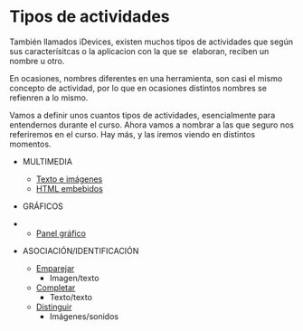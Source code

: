 
# Tipos de actividades

También llamados iDevices, existen muchos tipos de actividades que según sus caracterísitcas o la aplicacion con la que se  elaboran, reciben un nombre u otro.

En ocasiones, nombres diferentes en una herramienta, son casi el mismo concepto de actividad, por lo que en ocasiones distintos nombres se refienren a lo mismo.

Vamos a definir unos cuantos tipos de actividades, esencialmente para entendernos durante el curso. Ahora vamos a nombrar a las que seguro nos referiremos en el curso. Hay más, y las iremos viendo en distintos momentos.

- MULTIMEDIA

    - [Texto e imágenes](http://www.educa2.madrid.org/web/educamadrid/principal/files/d745911e-d656-450a-9d55-844889b3c5ec/index.html)
    - [HTML embebidos](http://217.130.24.170/webardora/exem5/exe255.htm)
- GRÁFICOS
- 
    - [Panel gráfico](http://www.educalim.com/lim32ej/lim32ej.html)

- ASOCIACIÓN/IDENTIFICACIÓN

    - [Emparejar](http://www.educaplay.com/es/recursoseducativos/2210644/emparejar_sinonimos.htm)
        - Imagen/texto
    - [Completar](http://www.educaplay.com/es/recursoseducativos/1450227/el_comienzo_del_quijote.htm)
        - Texto/texto
    - [Distinguir](http://soni2musicales.blogspot.com.es/2014/03/juegos-de-discriminacion-auditiva.html)
        - Imágenes/sonidos



